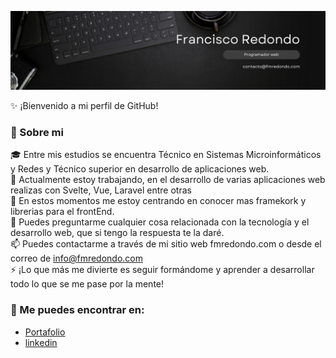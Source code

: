![Francisco Manuel Redondo](Francisco%20Redondo.png "FMRredondo")

✨ ¡Bienvenido a mi perfil de GitHub!

### 🔵 Sobre mi

🎓 Entre mis estudios se encuentra Técnico en Sistemas Microinformáticos y Redes y Técnico superior en desarrollo de aplicaciones web. <br>
🔭 Actualmente estoy trabajando, en el desarrollo de varias aplicaciones web realizas con Svelte, Vue, Laravel entre otras <br>
🌱 En estos momentos me estoy centrando en conocer mas framekork y librerias para el frontEnd. <br>
💬 Puedes preguntarme cualquier cosa relacionada con la tecnología y el desarrollo web, que si tengo la respuesta te la daré. <br>
📫 Puedes contactarme a través de mi sitio web fmredondo.com o desde el correo de info@fmredondo.com <br>
⚡ ¡Lo que más me divierte es seguir formándome y aprender a desarrollar todo lo que se me pase por la mente! <br>


### 🔵 Me puedes encontrar en:
* [Portafolio](https://fmredondo.com)
* [linkedin](https://www.linkedin.com/in/fmredondo/)